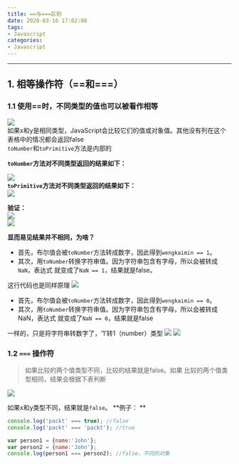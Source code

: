 ```yaml
---
title: ==与===区别
date: 2020-03-16 17:02:08
tags: 
- Javascript
categories:
- Javascript
---
```


- - -

## 1. 相等操作符（==和===）

### 1.1 使用==时，不同类型的值也可以被看作相等

![](https://minio.choerodon.com.cn/knowledgebase-service/file_0b0bfadb90a7452b8eb2fb44f8e88f8a_blob.png)  
如果x和y是相同类型，JavaScript会比较它们的值或对象值。其他没有列在这个表格中的情况都会返回false  
`toNumber`和`toPrimitive`方法是内部的

**`toNumber`方法对不同类型返回的结果如下：**

![](https://minio.choerodon.com.cn/knowledgebase-service/file_c4601e1b344d4034955ca19797b6ad87_blob.png)  
**`toPrimitive`方法对不同类型返回的结果如下：**  
![](https://minio.choerodon.com.cn/knowledgebase-service/file_632feccc1abe4987b2486be2d569c538_blob.png)

**验证：**  
![](https://minio.choerodon.com.cn/knowledgebase-service/file_6a5f8349c2af4d09bde1228ad09e52db_blob.png)  
![](https://minio.choerodon.com.cn/knowledgebase-service/file_c11654ac8cef4a929335162c9581cd7c_blob.png)

**显而易见结果并不相同，为啥？**

- 首先，布尔值会被`toNumber`方法转成数字，因此得到`wengkaimin == 1`。
- 其次，用`toNumber`转换字符串值。因为字符串包含有字母，所以会被转成`NaN`，表达式 就变成了`NaN == 1`，结果就是false。 

这行代码也是同样原理
![](https://minio.choerodon.com.cn/knowledgebase-service/file_48da7c9e7cd04724af9e357e9d13756c_blob.png)
- 首先，布尔值会被`toNumber`方法转成数字，因此得到`wengkaimin == 0`。 
- 其次，用`toNumber`转换字符串值。因为字符串包含有字母，所以会被转成NaN，表达式 就变成了`NaN == 0`，结果就是false

一样的，只是将字符串转数字了，‘1’转1（number）类型
![](https://minio.choerodon.com.cn/knowledgebase-service/file_02c4ada486aa40b398f33c755291a954_blob.png)
![](https://minio.choerodon.com.cn/knowledgebase-service/file_57971f84bd334956a89df7b8695326a2_blob.png)

### 1.2   `===` 操作符
>如果比较的两个值类型不同，比较的结果就是false。如果 比较的两个值类型相同，结果会根据下表判断

![](https://minio.choerodon.com.cn/knowledgebase-service/file_bc093fa43e6a418296e132a1612a19ae_blob.png)

如果x和y类型不同，结果就是`false`。 
**例子： **

```javascript
console.log('packt' === true); //false  
console.log('packt' === 'packt'); //true  
```
```javascript
var person1 = {name:'John'}; 
var person2 = {name:'John'}; 
console.log(person1 === person2); //false，不同的对象
```
